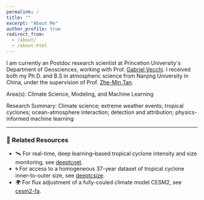 ```yaml
---
permalink: /
title: ""
excerpt: "About Me"
author_profile: true
redirect_from: 
  - /about/
  - /about.html
---
```


I am currently an Postdoc research scientist at Princetion University's Department of Geosciences, working with Prof. [Gabriel Vecchi](https://vecchi.princeton.edu/people/gabriel-vecchi). I received both my Ph.D. and B.S in atmospheric science from Nanjing University in China, under the supervision of Prof. [Zhe-Min Tan](https://as.nju.edu.cn/as_en/0a/7c/c20737a330364/page.htm).

Area(s): Climate Science, Modeling, and Machine Learning

Research Summary:  Climate science; extreme weather events; tropical cyclones; ocean-atmosphere interaction; detection and attribution; physics-informed machine learning

---

### 🔗 Related Resources

- 🛰️ For real-time, deep learning–based tropical cyclone intensity and size monitoring, see [deeptcnet](https://forecast.nju.edu.cn/deeptcnet).
- 🌀 For access to a homogeneous  37-year dataset of tropical cyclone inner-to-outer size, see [deeptcsize](https://forecast.nju.edu.cn/deeptcnet/dataset.html).
- 🌍 For flux adjustment of a fully-couled climate model CESM2, see [cesm2-fa](https://forecast.nju.edu.cn/deeptcnet/dataset.html).
